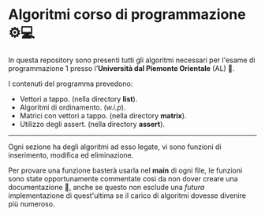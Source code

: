 # Algoritmi corso di programmazione ⚙💻

In questa repository sono presenti tutti gli algoritmi necessari per
l'esame di programmazione 1 presso l'**Università dal Piemonte Orientale** (AL) 🏫.

I contenuti del programma prevedono:

- Vettori a tappo. (nella directory **list**).
- Algoritmi di ordinamento. (*w.i.p*).
- Matrici con vettori a tappo. (nella directory **matrix**).
- Utilizzo degli assert. (nella directory **assert**).

---

Ogni sezione ha degli algoritmi ad esso legate, vi sono funzioni di inserimento, modifica ed eliminazione.

Per provare una funzione basterà usarla nel **main** di ogni file, le funzioni sono state opportunamente commentate così da non dover creare una documentazione 📄, anche se questo non esclude una *futura* implementazione di quest'ultima se il carico di algoritmi dovesse divenire più numeroso.
